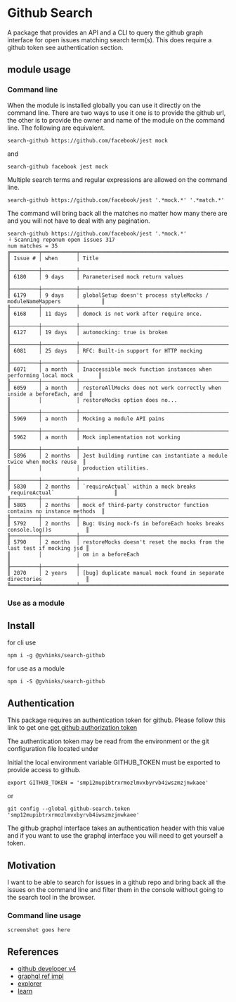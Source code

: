 # Github Search

A package that provides an API and a CLI to query the github graph interface for  open issues matching search term(s). This does require a github token see authentication section.

## module usage

### Command line
When the module is installed globally you can use it directly on the command line. There are two ways to use it one is to provide the github url, the other is to provide the owner and name of the
module on the command line. The following are equivalent.

```
search-github https://github.com/facebook/jest mock
```

and

```
search-github facebook jest mock
```

Multiple search terms and regular expressions are allowed on the command line.

```
search-github https://github.com/facebook/jest '.*mock.*' '.*match.*'
```

The command will bring back all the matches no matter how many there are and you will not have to deal with any pagination.

```
search-github https://github.com/facebook/jest '.*mock.*'
⠸ Scanning reponum open issues 317
num matches = 35
╔═════════╤═══════════╤════════════════════════════════════════════════════════════════════════╗
║ Issue # │ when      │ Title                                                                  ║
╟─────────┼───────────┼────────────────────────────────────────────────────────────────────────╢
║ 6180    │ 9 days    │ Parameterised mock return values                                       ║
╟─────────┼───────────┼────────────────────────────────────────────────────────────────────────╢
║ 6179    │ 9 days    │ globalSetup doesn't process styleMocks / moduleNameMappers             ║
╟─────────┼───────────┼────────────────────────────────────────────────────────────────────────╢
║ 6168    │ 11 days   │ domock is not work after require once.                                 ║
╟─────────┼───────────┼────────────────────────────────────────────────────────────────────────╢
║ 6127    │ 19 days   │ automocking: true is broken                                            ║
╟─────────┼───────────┼────────────────────────────────────────────────────────────────────────╢
║ 6081    │ 25 days   │ RFC: Built-in support for HTTP mocking                                 ║
╟─────────┼───────────┼────────────────────────────────────────────────────────────────────────╢
║ 6071    │ a month   │ Inaccessible mock function instances when performing local mock        ║
╟─────────┼───────────┼────────────────────────────────────────────────────────────────────────╢
║ 6059    │ a month   │ restoreAllMocks does not work correctly when inside a beforeEach, and  ║
║         │           │ restoreMocks option does no...                                         ║
╟─────────┼───────────┼────────────────────────────────────────────────────────────────────────╢
║ 5969    │ a month   │ Mocking a module API pains                                             ║
╟─────────┼───────────┼────────────────────────────────────────────────────────────────────────╢
║ 5962    │ a month   │ Mock implementation not working                                        ║
╟─────────┼───────────┼────────────────────────────────────────────────────────────────────────╢
║ 5896    │ 2 months  │ Jest building runtime can instantiate a module twice when mocks reuse  ║
║         │           │ production utilities.                                                  ║
╟─────────┼───────────┼────────────────────────────────────────────────────────────────────────╢
║ 5830    │ 2 months  │ `requireActual` within a mock breaks `requireActual`                   ║
╟─────────┼───────────┼────────────────────────────────────────────────────────────────────────╢
║ 5805    │ 2 months  │ mock of third-party constructor function contains no instance methods  ║
╟─────────┼───────────┼────────────────────────────────────────────────────────────────────────╢
║ 5792    │ 2 months  │ Bug: Using mock-fs in beforeEach hooks breaks console.log()s           ║
╟─────────┼───────────┼────────────────────────────────────────────────────────────────────────╢
║ 5790    │ 2 months  │ restoreMocks doesn't reset the mocks from the last test if mocking jsd ║
║         │           │ om in a beforeEach                                                     ║
╟─────────┼───────────┼────────────────────────────────────────────────────────────────────────╢
║ 2070    │ 2 years   │ [bug] duplicate manual mock found in separate directories              ║
╚═════════╧═══════════╧════════════════════════════════════════════════════════════════════════╝

```

### Use as a module


## Install

for cli use
```
npm i -g @gvhinks/search-github
```

for use as a module
```
npm i -S @gvhinks/search-github
```

## Authentication
This package requires an authentication token for github. Please follow
this link to get one [get github authorization token](https://help.github.com/articles/creating-a-personal-access-token-for-the-command-line/)

The authentication token may be read from the environment or the git configuration file located under

Initial the local environment variable GITHUB_TOKEN must be exported to provide access to github.


```
export GITHUB_TOKEN = 'smp12mupibtrxrmozlmvxbyrvb4iwszmzjnwkaee'
```

or

```
git config --global github-search.token 'smp12mupibtrxrmozlmvxbyrvb4iwszmzjnwkaee'
```

The github graphql interface takes an authentication header with this value and if you want to use the graphql interface you will need to get yourself a token.




## Motivation
I want to be able to search for issues in a github repo and bring back all the issues on the command line and filter them in the console without going to the search tool in the  browser.

### Command line usage

```
screenshot goes here
```

## References

- [github developer v4](https://developer.github.com/v4/)
- [graphql ref impl](https://github.com/graphql/graphql-js)
- [explorer](https://developer.github.com/v4/explorer/)
- [learn](http://graphql.org/learn/)
